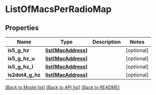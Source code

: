 # ListOfMacsPerRadioMap

## Properties
Name | Type | Description | Notes
------------ | ------------- | ------------- | -------------
**is5_g_hz** | [**list[MacAddress]**](MacAddress.md) |  | [optional] 
**is5_g_hz_u** | [**list[MacAddress]**](MacAddress.md) |  | [optional] 
**is5_g_hz_l** | [**list[MacAddress]**](MacAddress.md) |  | [optional] 
**is2dot4_g_hz** | [**list[MacAddress]**](MacAddress.md) |  | [optional] 

[[Back to Model list]](../README.md#documentation-for-models) [[Back to API list]](../README.md#documentation-for-api-endpoints) [[Back to README]](../README.md)

